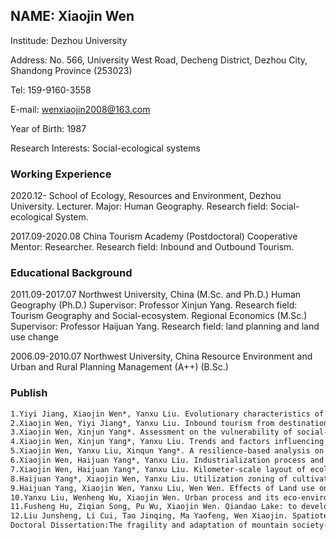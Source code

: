 ## NAME: Xiaojin Wen

Institude: Dezhou University

Address: No. 566, University West Road, Decheng District, Dezhou City, Shandong Province (253023)

Tel: 159-9160-3558 

E-mail: wenxiaojin2008@163.com

Year of Birth: 1987

Research Interests: Social-ecological systems

### Working Experience

2020.12-  School of Ecology, Resources and Environment, Dezhou University.  Lecturer.   Major: Human Geography.  Research field: Social-ecological System.

2017.09-2020.08  China Tourism Academy (Postdoctoral) Cooperative Mentor: Researcher.   Research field: Inbound and Outbound Tourism.

###  Educational Background

2011.09-2017.07   Northwest University, China (M.Sc. and Ph.D.) 
Human Geography (Ph.D.) Supervisor: Professor Xinjun Yang. Research field: Tourism Geography and Social-ecosystem. Regional Economics (M.Sc.)  Supervisor: Professor Haijuan Yang.  Research field: land planning and land use change

2006.09-2010.07  Northwest University, China  Resource Environment and Urban and Rural Planning Management (A++) (B.Sc.)

### Publish

```markdown
1.Yiyi Jiang, Xiaojin Wen*, Yanxu Liu. Evolutionary characteristics of China's outbound tourism flow in rank-size distribution from 2001 to 2015. Acta Geographica Sinica, 2018, 73(12): 2468-2480.
2.Xiaojin Wen, Yiyi Jiang*, Yanxu Liu. Inbound tourism from destination countries in the “Belt and Road” region and corresponding outbound tourism from China during 2001 to 2015. Resources Science, 2019, 41(5): 931-942
3.Xiaojin Wen, Xinjun Yang*. Assessment on the vulnerability of social-ecological systems in a mountainous city depending on multi-targets adaption. Geographical Research, 2016, 35(2): 299-312.
4.Xiaojin Wen, Xinjun Yang*, Yanxu Liu. Trends and factors influencing vegetation seasonal dynamics in Changwu County on the Loess Plateau. Resources Science, 2016, 38(4): 768-776.
5.Xiaojin Wen, Yanxu Liu, Xinqun Yang*. A resilience-based analysis on the spatial heterogeneity of vegetation restoration and its affecting factors in the construction of eco-cities: a case study of Shangluo, Shaanxi. Acta Ecologica Sinica, 2015, 35(13): 4376-4389 
6.Xiaojin Wen, Haijuan Yang*, Yanxu Liu. Industrialization process and ecological risk pattern in a rich energy region of northern Shaanxi, Northwest China. Chinese Journal of Ecology, 2013, 32(06): 1578-1586
7.Xiaojin Wen, Haijuan Yang*, Yanxu Liu. Kilometer-scale layout of ecological landscape corridors based on terrain factors. Progress in Geography, 2013, 32(02): 298-307
8.Haijuan Yang*, Xiaojin Wen, Yanxu Liu. Utilization zoning of cultivated land based on net primary productivity in Guanzhong-Tianshui Economic Region. Chinese Journal of Eco-Agriculture, 2013, 21(04): 504-510 
9.Haijuan Yang, Xiaojin Wen, Yanxu Liu, Wen Wen. Effects of Land use on Ecological Restoring Force in Qinling Mountainous Region. Bulletin of Soil and Water Conservation, 2012, 32(04): 261-266
10.Yanxu Liu, Wenheng Wu, Xiaojin Wen. Urban process and its eco-environmental impact in Shanxi-Shaanxi-Inner Mongolia energy. Geographical Research, 2013, 32(11): 2009-2020
11.Fusheng Hu, Ziqian Song, Pu Wu, Xiaojin Wen. Qiandao Lake: to develop tourism and enrich people in Qiandao Lake. China Tourism News, 2017-12-18. 
12.Liu Junsheng, Li Cui, Tao Jinqing, Ma Yaofeng, Wen Xiaojin. Spatiotemporal coupling factors and mode of tourism industry, urbanization and ecological environment: A case study of Shaanxi, China. Sustainability, 2019, 11: 4923.
Doctoral Dissertation:The fragility and adaptation of mountain society-ecosystem from the perspective of resilience.
```


